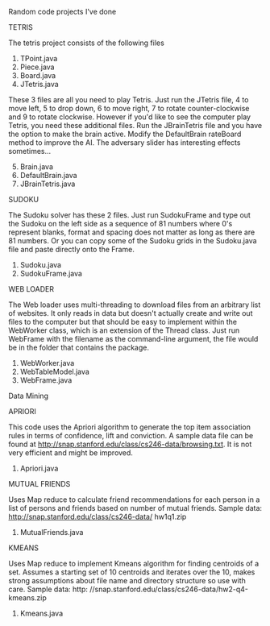 Random code projects I've done


TETRIS

 The tetris project consists of the following files
 1. TPoint.java
 2. Piece.java
 3. Board.java
 4. JTetris.java
 
These 3 files are all you need to play Tetris. Just run the JTetris file, 4 to move left, 5 to drop down, 6 to move right, 7 to rotate counter-clockwise and 9 to rotate clockwise. However if you'd like to see the computer play Tetris, you need these additional files. Run the JBrainTetris file and you have the option to make the brain active. Modify the DefaultBrain rateBoard method to improve the AI. The adversary slider has interesting effects sometimes...
 
 5. Brain.java
 6. DefaultBrain.java
 7. JBrainTetris.java
 
 
SUDOKU

 The Sudoku solver has these 2 files. Just run SudokuFrame and type out the Sudoku on the left side as a sequence of 81 numbers where 0's represent blanks, format and spacing does not matter as long as there are 81 numbers. Or you can copy some of the Sudoku grids in the Sudoku.java file and paste directly onto the Frame.
 1. Sudoku.java
 2. SudokuFrame.java



WEB LOADER

 The Web loader uses multi-threading to download files from an arbitrary list of websites. It only reads in data but doesn't actually create and write out files to the computer but that should be easy to implement within the WebWorker class, which is an extension of the Thread class. Just run WebFrame with the filename as the command-line argument, the file would be in the folder that contains the package.
 1. WebWorker.java
 2. WebTableModel.java
 3. WebFrame.java



Data Mining


APRIORI

 This code uses the Apriori algorithm to generate the top item association rules in terms of confidence, lift and conviction. A sample data file can be found at http://snap.stanford.edu/class/cs246-data/browsing.txt. It is not very efficient and might be improved.
 1. Apriori.java


MUTUAL FRIENDS

 Uses Map reduce to calculate friend recommendations for each person in a list of persons and friends based on number of mutual friends. Sample data: http://snap.stanford.edu/class/cs246-data/
hw1q1.zip
 1. MutualFriends.java


KMEANS

 Uses Map reduce to implement Kmeans algorithm for finding centroids of a set. Assumes a starting set of 10 centroids and iterates over the 10, makes strong assumptions about file name and directory structure so use with care. Sample data: http:
//snap.stanford.edu/class/cs246-data/hw2-q4-kmeans.zip
 1. Kmeans.java
